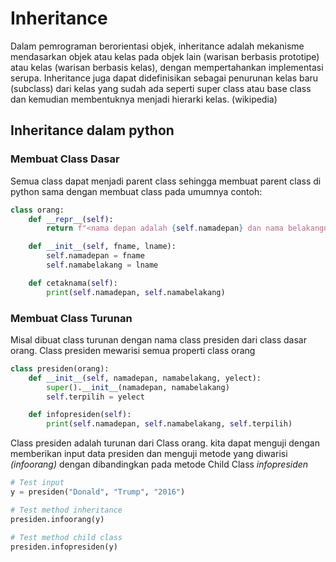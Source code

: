 # Inheritance

Dalam pemrograman berorientasi objek, inheritance adalah mekanisme mendasarkan objek atau kelas pada objek lain (warisan berbasis prototipe)
atau kelas (warisan berbasis kelas), dengan mempertahankan implementasi serupa. Inheritance juga dapat didefinisikan sebagai penurunan kelas baru (subclass)
dari kelas yang sudah ada seperti super class atau base class dan kemudian membentuknya menjadi hierarki kelas. (wikipedia)

## Inheritance dalam python
### Membuat Class Dasar
Semua class dapat menjadi parent class sehingga membuat parent class di python sama dengan membuat class pada umumnya
contoh:

```python
class orang:
    def __repr__(self):
        return f"<nama depan adalah {self.namadepan} dan nama belakangnya {self.namabelakang} >"

    def __init__(self, fname, lname):
        self.namadepan = fname
        self.namabelakang = lname

    def cetaknama(self):
        print(self.namadepan, self.namabelakang)
```

### Membuat Class Turunan

Misal dibuat class turunan dengan nama class presiden dari class dasar orang. Class presiden mewarisi semua properti class orang

```python
class presiden(orang):
    def __init__(self, namadepan, namabelakang, yelect):
        super().__init__(namadepan, namabelakang)
        self.terpilih = yelect

    def infopresiden(self):
        print(self.namadepan, self.namabelakang, self.terpilih)

```

Class presiden adalah turunan dari Class orang. kita dapat menguji dengan memberikan input data presiden dan menguji metode yang diwarisi *(infoorang)* dengan dibandingkan pada  metode Child Class
*infopresiden*

```python
# Test input
y = presiden("Donald", "Trump", "2016")

# Test method inheritance
presiden.infoorang(y)

# Test method child class
presiden.infopresiden(y)
```
